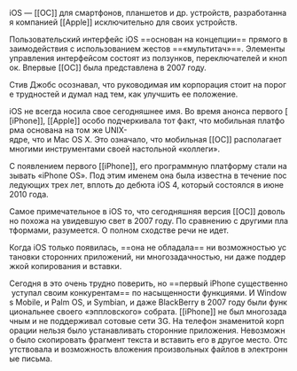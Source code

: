 iOS — [[ОС]] для смартфонов, планшетов и др. устройств, разработанная компанией [[Apple]] исключительно для своих устройств.

Пользовательский интерфейс iOS ==основан на концепции== прямого взаимодействия с использованием жестов ==«мультитач»==. Элементы управления интерфейсом состоят из ползунков, переключателей и кнопок. Впервые [[ОС]] была представлена в 2007 году.

Стив Джобс осознавал, что руководимая им корпорация стоит на пороге трудностей и думал над тем, как улучшить ее положение.

iOS не всегда носила свое сегодняшнее имя. Во время анонса первого [[iPhone]], [[Apple]] особо подчеркивала тот факт, что мобильная платформа основана на том же UNIX-ядре, что и Mac OS X. Это означало, что мобильная [[ОС]] располагает многими инструментами своей настольной «коллеги».

С появлением первого [[iPhone]], его программную платформу стали называть «iPhone OS». Под этим именем она была известна в течение последующих трех лет, вплоть до дебюта iOS 4, который состоялся в июне 2010 года.

Самое примечательное в iOS то, что сегодняшняя версия [[ОС]] довольно похожа на увидевшую свет в 2007 году. По сравнению с другими платформами, разумеется. О полном сходстве речи не идет.

Когда iOS только появилась, ==она не обладала== ни возможностью установки сторонних приложений, ни многозадачностью, ни даже поддержкой копирования и вставки. 

Сегодня в это очень трудно поверить, но ==первый iPhone существенно уступал своим конкурентам== по насыщенности функциями. И Windows Mobile, и Palm OS, и Symbian, и даже BlackBerry в 2007 году были функциональнее своего «эппловского» собрата. [[iPhone]] не был многозадачным и не поддерживал сотовые сети 3G. На телефон знаменитой корпорации нельзя было устанавливать сторонние приложения. Невозможно было скопировать фрагмент текста и вставить его в другое место. Отсутствовала и возможность вложения произвольных файлов в электронные письма.


    